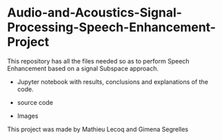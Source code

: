 # Audio-and-Acoustics-Signal-Processing-Speech-Enhancement-Project
This repository has all the files needed so as to perform Speech Enhancement based on a signal Subspace approach. 
- Jupyter notebook with results, conclusions and explanations of the code. 

- source code

- Images



This project was made by Mathieu Lecoq and Gimena Segrelles

